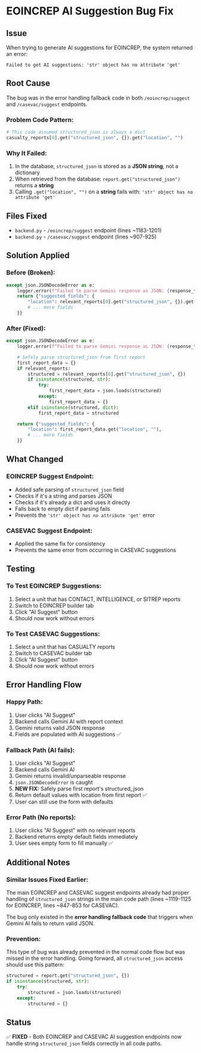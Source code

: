 # EOINCREP AI Suggestion Bug Fix

## Issue

When trying to generate AI suggestions for EOINCREP, the system returned an error:

```
Failed to get AI suggestions: 'str' object has no attribute 'get'
```

## Root Cause

The bug was in the error handling fallback code in both `/eoincrep/suggest` and `/casevac/suggest` endpoints.

### Problem Code Pattern:

```python
# This code assumed structured_json is always a dict
casualty_reports[0].get("structured_json", {}).get("location", "")
```

### Why It Failed:

1. In the database, `structured_json` is stored as a **JSON string**, not a dictionary
2. When retrieved from the database: `report.get("structured_json")` returns a **string**
3. Calling `.get("location", "")` on a **string** fails with: `'str' object has no attribute 'get'`

## Files Fixed

- `backend.py` - `/eoincrep/suggest` endpoint (lines ~1183-1201)
- `backend.py` - `/casevac/suggest` endpoint (lines ~907-925)

## Solution Applied

### Before (Broken):

```python
except json.JSONDecodeError as e:
    logger.error(f"Failed to parse Gemini response as JSON: {response_text}")
    return {"suggested_fields": {
        "location": relevant_reports[0].get("structured_json", {}).get("location", ""),
        # ... more fields
    }}
```

### After (Fixed):

```python
except json.JSONDecodeError as e:
    logger.error(f"Failed to parse Gemini response as JSON: {response_text}")

    # Safely parse structured_json from first report
    first_report_data = {}
    if relevant_reports:
        structured = relevant_reports[0].get("structured_json", {})
        if isinstance(structured, str):
            try:
                first_report_data = json.loads(structured)
            except:
                first_report_data = {}
        elif isinstance(structured, dict):
            first_report_data = structured

    return {"suggested_fields": {
        "location": first_report_data.get("location", ""),
        # ... more fields
    }}
```

## What Changed

### EOINCREP Suggest Endpoint:

- Added safe parsing of `structured_json` field
- Checks if it's a string and parses JSON
- Checks if it's already a dict and uses it directly
- Falls back to empty dict if parsing fails
- Prevents the `'str' object has no attribute 'get'` error

### CASEVAC Suggest Endpoint:

- Applied the same fix for consistency
- Prevents the same error from occurring in CASEVAC suggestions

## Testing

### To Test EOINCREP Suggestions:

1. Select a unit that has CONTACT, INTELLIGENCE, or SITREP reports
2. Switch to EOINCREP builder tab
3. Click "AI Suggest" button
4. Should now work without errors

### To Test CASEVAC Suggestions:

1. Select a unit that has CASUALTY reports
2. Switch to CASEVAC builder tab
3. Click "AI Suggest" button
4. Should now work without errors

## Error Handling Flow

### Happy Path:

1. User clicks "AI Suggest"
2. Backend calls Gemini AI with report context
3. Gemini returns valid JSON response
4. Fields are populated with AI suggestions ✅

### Fallback Path (AI fails):

1. User clicks "AI Suggest"
2. Backend calls Gemini AI
3. Gemini returns invalid/unparseable response
4. `json.JSONDecodeError` is caught
5. **NEW FIX:** Safely parse first report's structured_json
6. Return default values with location from first report ✅
7. User can still use the form with defaults

### Error Path (No reports):

1. User clicks "AI Suggest" with no relevant reports
2. Backend returns empty default fields immediately
3. User sees empty form to fill manually ✅

## Additional Notes

### Similar Issues Fixed Earlier:

The main EOINCREP and CASEVAC suggest endpoints already had proper handling of `structured_json` strings in the main code path (lines ~1119-1125 for EOINCREP, lines ~847-853 for CASEVAC).

The bug only existed in the **error handling fallback code** that triggers when Gemini AI fails to return valid JSON.

### Prevention:

This type of bug was already prevented in the normal code flow but was missed in the error handling. Going forward, all `structured_json` access should use this pattern:

```python
structured = report.get("structured_json", {})
if isinstance(structured, str):
    try:
        structured = json.loads(structured)
    except:
        structured = {}
```

## Status

✅ **FIXED** - Both EOINCREP and CASEVAC AI suggestion endpoints now handle string `structured_json` fields correctly in all code paths.
